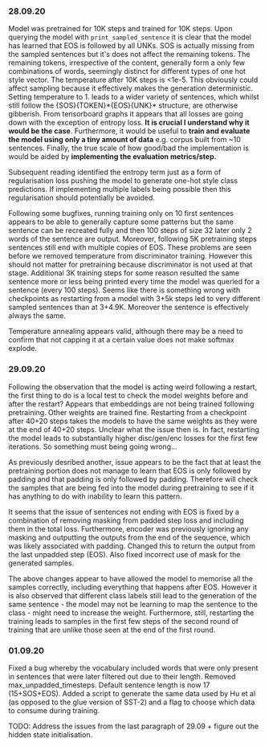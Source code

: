 ### 28.09.20
Model was pretrained for 10K steps and trained for 10K steps. Upon querying the model with `print_sampled_sentence`
it is clear that the model has learned that EOS is followed by all UNKs. SOS is actually missing from the sampled
sentences but it's does not affect the remaining tokens. The remaining tokens, irrespective of the content, generally
form a only few combinations of words, seemingly distinct for different types of one hot style vector. The temperature
after 10K steps is <1e-5. This obviously could affect sampling because it effectively makes the generation deterministic.
Setting temperature to 1. leads to a wider variety of sentences, which whilst still follow the {SOS}{TOKEN}\*{EOS}{UNK}\*
structure, are otherwise gibberish. From tensorboard graphs it appears that all losses are going down with the exception
of entropy loss. **It is crucial I understand why it would be the case**. Furthermore, it would be useful to **train
and evaluate the model using only a tiny amount of data** e.g. corpus built from ~10 sentences. Finally, the true scale
of how good/bad the implementation is would be aided by **implementing the evaluation metrics/step.**

Subsequent reading identified the entropy term just as a form of regularisation loss pushing the model to generate
one-hot style class predictions. If implementing multiple labels being possible then this regularisation should 
potentially be avoided.

Following some bugfixes, running training only on 10 first sentences appears to be able to generally capture some
patterns but the same sentence can be recreated fully and then 100 steps of size 32 later only 2 words of the sentence
are output. Moreover, following 5K pretraining steps sentences still end with multiple copies of EOS. These problems
are seen before we removed temperature from discriminator training. However this should not matter for pretraining
because discriminator is not used at that stage. Additional 3K training steps for some reason resulted the same
sentence more or less being printed every time the model was queried for a sentence (every 100 steps). Seems like there
is something wrong with checkpoints as restarting from a model with 3+5k steps led to very different sampled sentences
than at 3+4.9K. Moreover the sentence is effectively always the same.

Temperature annealing appears valid, although there may be a need to confirm that not capping it at a certain value
does not make softmax explode.

### 29.09.20
Following the observation that the model is acting weird following a restart, the first thing to do is a local test
to check the model weights before and after the restart? Appears that embeddings are not being trained following
pretraining. Other weights are trained fine. Restarting from a checkpoint after 40+20 steps takes the models to have
the same weights as they were at the end of 40+20 steps. Unclear what the issue then is. In fact, restarting the model
leads to substantially higher disc/gen/enc losses for the first few iterations. So something must being going wrong...

As previously desribed another, issue appears to be the fact that at least the pretraining portion does not manage to 
learn that EOS is only followed by padding and that padding is only followed by padding. Therefore will check the 
samples that are being fed into the model during pretraining to see if it has anything to do with inability to learn 
this pattern.

It seems that the issue of sentences not ending with EOS is fixed by a combination of removing masking from padded step 
loss and including them in the total loss. Furthermore, encoder was previously ignoring any masking and outputting the
outputs from the end of the sequence, which was likely associated with padding. Changed this to return the output from
the last unpadded step (EOS). Also fixed incorrect use of mask for the generated samples. 

The above changes appear to have allowed the model to memorise all the samples correctly, including everything that
happens after EOS. However it is also observed that different class labels still lead to the generation of the same
sentence - the model may not be learning to map the sentence to the class - might need to increase the weight.
Furthermore, still, restarting the training leads to samples in the first few steps of the second round of training
that are unlike those seen at the end of the first round.

### 01.09.20
Fixed a bug whereby the vocabulary included words that were only present in sentences that were later filtered out
due to their length. Removed max_unpadded_timesteps. Default sentence length is now 17 (15+SOS+EOS).
Added a script to generate the same data used by Hu et al (as opposed to the glue version of SST-2) and a flag to choose
which data to consume during training.

TODO: Address the issues from the last paragraph of 29.09 + figure out the hidden state initialisation.